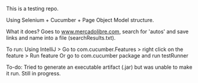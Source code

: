 This is a testing repo.

Using Selenium + Cucumber + Page Object Model structure.

What it does?
Goes to www.mercadolibre.com, search for 'autos' and save links and name into a file (searchResults.txt).

To run:
Using IntelliJ > Go to com.cucumber.Features > right click on the feature > Run feature
Or go to com.cucumber package and run testRunner

To-do:
Tried to generate an executable artifact (.jar) but was unable to make it run.
Still in progress.